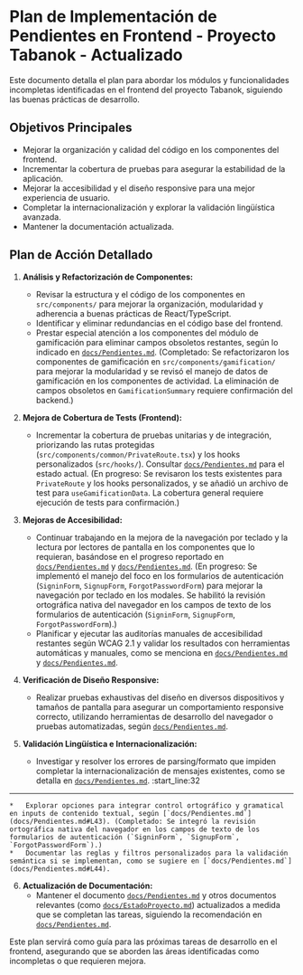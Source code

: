 # Plan de Implementación de Pendientes en Frontend - Proyecto Tabanok - Actualizado

Este documento detalla el plan para abordar los módulos y funcionalidades incompletas identificadas en el frontend del proyecto Tabanok, siguiendo las buenas prácticas de desarrollo.

## Objetivos Principales

*   Mejorar la organización y calidad del código en los componentes del frontend.
*   Incrementar la cobertura de pruebas para asegurar la estabilidad de la aplicación.
*   Mejorar la accesibilidad y el diseño responsive para una mejor experiencia de usuario.
*   Completar la internacionalización y explorar la validación lingüística avanzada.
*   Mantener la documentación actualizada.

## Plan de Acción Detallado

1.  **Análisis y Refactorización de Componentes:**
    *   Revisar la estructura y el código de los componentes en `src/components/` para mejorar la organización, modularidad y adherencia a buenas prácticas de React/TypeScript.
    *   Identificar y eliminar redundancias en el código base del frontend.
    *   Prestar especial atención a los componentes del módulo de gamificación para eliminar campos obsoletos restantes, según lo indicado en [`docs/Pendientes.md`](docs/Pendientes.md#L48). (Completado: Se refactorizaron los componentes de gamificación en `src/components/gamification/` para mejorar la modularidad y se revisó el manejo de datos de gamificación en los componentes de actividad. La eliminación de campos obsoletos en `GamificationSummary` requiere confirmación del backend.)

2.  **Mejora de Cobertura de Tests (Frontend):**
    *   Incrementar la cobertura de pruebas unitarias y de integración, priorizando las rutas protegidas (`src/components/common/PrivateRoute.tsx`) y los hooks personalizados (`src/hooks/`). Consultar [`docs/Pendientes.md`](docs/Pendientes.md#L18) para el estado actual. (En progreso: Se revisaron los tests existentes para `PrivateRoute` y los hooks personalizados, y se añadió un archivo de test para `useGamificationData`. La cobertura general requiere ejecución de tests para confirmación.)

3.  **Mejoras de Accesibilidad:**
    *   Continuar trabajando en la mejora de la navegación por teclado y la lectura por lectores de pantalla en los componentes que lo requieran, basándose en el progreso reportado en [`docs/Pendientes.md`](docs/Pendientes.md#L14) y [`docs/Pendientes.md`](docs/Pendientes.md#L16). (En progreso: Se implementó el manejo del foco en los formularios de autenticación (`SigninForm`, `SignupForm`, `ForgotPasswordForm`) para mejorar la navegación por teclado en los modales. Se habilitó la revisión ortográfica nativa del navegador en los campos de texto de los formularios de autenticación (`SigninForm`, `SignupForm`, `ForgotPasswordForm`).)
    *   Planificar y ejecutar las auditorías manuales de accesibilidad restantes según WCAG 2.1 y validar los resultados con herramientas automáticas y manuales, como se menciona en [`docs/Pendientes.md`](docs/Pendientes.md#L12) y [`docs/Pendientes.md`](docs/Pendientes.md#L13).

4.  **Verificación de Diseño Responsive:**
    *   Realizar pruebas exhaustivas del diseño en diversos dispositivos y tamaños de pantalla para asegurar un comportamiento responsive correcto, utilizando herramientas de desarrollo del navegador o pruebas automatizadas, según [`docs/Pendientes.md`](docs/Pendientes.md#L10).

5.  **Validación Lingüística e Internacionalización:**
    *   Investigar y resolver los errores de parsing/formato que impiden completar la internacionalización de mensajes existentes, como se detalla en [`docs/Pendientes.md`](docs/Pendientes.md#L42).
:start_line:32
-------
    *   Explorar opciones para integrar control ortográfico y gramatical en inputs de contenido textual, según [`docs/Pendientes.md`](docs/Pendientes.md#L43). (Completado: Se integró la revisión ortográfica nativa del navegador en los campos de texto de los formularios de autenticación (`SigninForm`, `SignupForm`, `ForgotPasswordForm`).)
    *   Documentar las reglas y filtros personalizados para la validación semántica si se implementan, como se sugiere en [`docs/Pendientes.md`](docs/Pendientes.md#L44).

6.  **Actualización de Documentación:**
    *   Mantener el documento [`docs/Pendientes.md`](docs/Pendientes.md) y otros documentos relevantes (como [`docs/EstadoProyecto.md`](docs/EstadoProyecto.md)) actualizados a medida que se completan las tareas, siguiendo la recomendación en [`docs/Pendientes.md`](docs/Pendientes.md#L72).

Este plan servirá como guía para las próximas tareas de desarrollo en el frontend, asegurando que se aborden las áreas identificadas como incompletas o que requieren mejora.